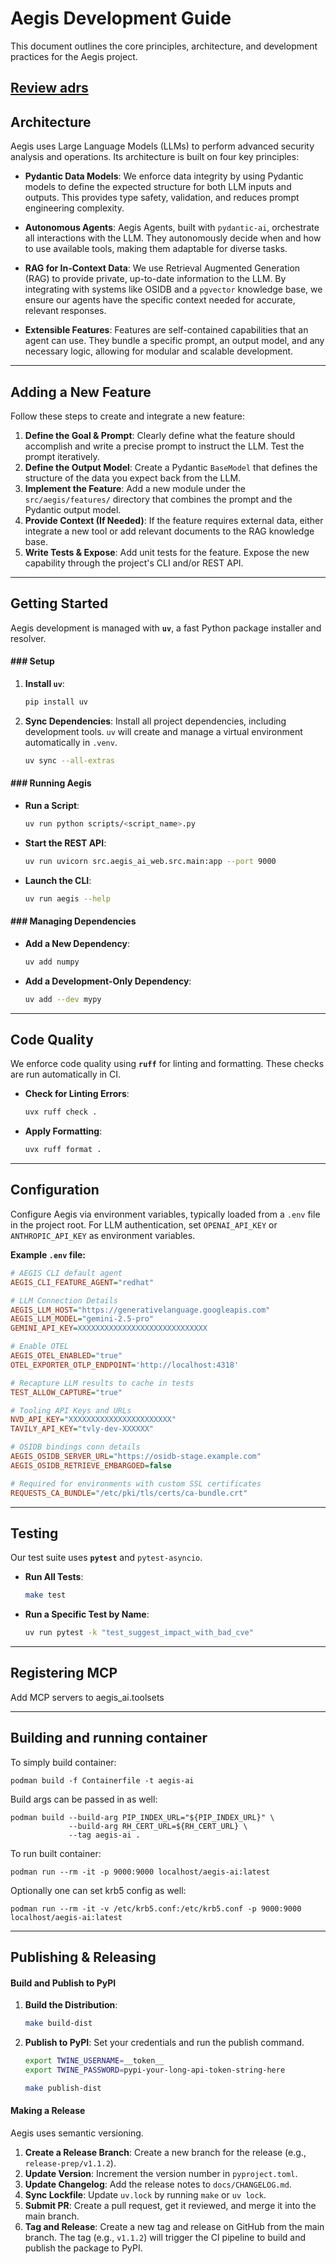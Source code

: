 # Aegis Development Guide

This document outlines the core principles, architecture, and development practices for the Aegis project.

[Review adrs](docs/adrs)
-----

## Architecture

Aegis uses Large Language Models (LLMs) to perform advanced security analysis and operations. Its architecture is built on four key principles:

  * **Pydantic Data Models**: We enforce data integrity by using Pydantic models to define the expected structure for both LLM inputs and outputs. This provides type safety, validation, and reduces prompt engineering complexity.

  * **Autonomous Agents**: Aegis Agents, built with `pydantic-ai`, orchestrate all interactions with the LLM. They autonomously decide when and how to use available tools, making them adaptable for diverse tasks.

  * **RAG for In-Context Data**: We use Retrieval Augmented Generation (RAG) to provide private, up-to-date information to the LLM. By integrating with systems like OSIDB and a `pgvector` knowledge base, we ensure our agents have the specific context needed for accurate, relevant responses.

  * **Extensible Features**: Features are self-contained capabilities that an agent can use. They bundle a specific prompt, an output model, and any necessary logic, allowing for modular and scalable development.

-----

## Adding a New Feature

Follow these steps to create and integrate a new feature:

1.  **Define the Goal & Prompt**: Clearly define what the feature should accomplish and write a precise prompt to instruct the LLM. Test the prompt iteratively.
2.  **Define the Output Model**: Create a Pydantic `BaseModel` that defines the structure of the data you expect back from the LLM.
3.  **Implement the Feature**: Add a new module under the `src/aegis/features/` directory that combines the prompt and the Pydantic output model.
4.  **Provide Context (If Needed)**: If the feature requires external data, either integrate a new tool or add relevant documents to the RAG knowledge base.
5.  **Write Tests & Expose**: Add unit tests for the feature. Expose the new capability through the project's CLI and/or REST API.

-----

## Getting Started

Aegis development is managed with **`uv`**, a fast Python package installer and resolver.

#### \#\#\# Setup

1.  **Install `uv`**:

    ```bash
    pip install uv
    ```

2.  **Sync Dependencies**: Install all project dependencies, including development tools. `uv` will create and manage a virtual environment automatically in `.venv`.

    ```bash
    uv sync --all-extras
    ```

#### \#\#\# Running Aegis

  * **Run a Script**:
    ```bash
    uv run python scripts/<script_name>.py
    ```
  * **Start the REST API**:
    ```bash
    uv run uvicorn src.aegis_ai_web.src.main:app --port 9000
    ```
  * **Launch the CLI**:
    ```bash
    uv run aegis --help
    ```

#### \#\#\# Managing Dependencies

  * **Add a New Dependency**:
    ```bash
    uv add numpy
    ```
  * **Add a Development-Only Dependency**:
    ```bash
    uv add --dev mypy
    ```

-----

## Code Quality

We enforce code quality using **`ruff`** for linting and formatting. These checks are run automatically in CI.

  * **Check for Linting Errors**:
    ```bash
    uvx ruff check .
    ```
  * **Apply Formatting**:
    ```bash
    uvx ruff format .
    ```

-----

## Configuration

Configure Aegis via environment variables, typically loaded from a `.env` file in the project root. For LLM authentication, set `OPENAI_API_KEY` or `ANTHROPIC_API_KEY` as environment variables.

**Example `.env` file:**

```ini
# AEGIS CLI default agent
AEGIS_CLI_FEATURE_AGENT="redhat"

# LLM Connection Details
AEGIS_LLM_HOST="https://generativelanguage.googleapis.com"
AEGIS_LLM_MODEL="gemini-2.5-pro"
GEMINI_API_KEY=XXXXXXXXXXXXXXXXXXXXXXXXXXXXX

# Enable OTEL
AEGIS_OTEL_ENABLED="true"
OTEL_EXPORTER_OTLP_ENDPOINT='http://localhost:4318'

# Recapture LLM results to cache in tests
TEST_ALLOW_CAPTURE="true"

# Tooling API Keys and URLs
NVD_API_KEY="XXXXXXXXXXXXXXXXXXXXXXX"
TAVILY_API_KEY="tvly-dev-XXXXXX"

# OSIDB bindings conn details
AEGIS_OSIDB_SERVER_URL="https://osidb-stage.example.com"
AEGIS_OSIDB_RETRIEVE_EMBARGOED=false

# Required for environments with custom SSL certificates
REQUESTS_CA_BUNDLE="/etc/pki/tls/certs/ca-bundle.crt"


```

-----

## Testing

Our test suite uses **`pytest`** and `pytest-asyncio`.

  * **Run All Tests**:
    ```bash
    make test
    ```
  * **Run a Specific Test by Name**:
    ```bash
    uv run pytest -k "test_suggest_impact_with_bad_cve"
    ```

-----

## Registering MCP

Add MCP servers to aegis_ai.toolsets

-----

## Building and running container

To simply build container:
```commandline
podman build -f Containerfile -t aegis-ai
```

Build args can be passed in as well:
```commandline
podman build --build-arg PIP_INDEX_URL="${PIP_INDEX_URL}" \
		     --build-arg RH_CERT_URL=${RH_CERT_URL} \
		     --tag aegis-ai .
```

To run built container:
```commandline
podman run --rm -it -p 9000:9000 localhost/aegis-ai:latest
```

Optionally one can set krb5 config as well:
```commandline
podman run --rm -it -v /etc/krb5.conf:/etc/krb5.conf -p 9000:9000 localhost/aegis-ai:latest
```

-----
## Publishing & Releasing

#### Build and Publish to PyPI

1.  **Build the Distribution**:
    ```bash
    make build-dist
    ```
2.  **Publish to PyPI**: Set your credentials and run the publish command.
    ```bash
    export TWINE_USERNAME=__token__
    export TWINE_PASSWORD=pypi-your-long-api-token-string-here

    make publish-dist
    ```

####  Making a Release

Aegis uses semantic versioning.

1.  **Create a Release Branch**: Create a new branch for the release (e.g., `release-prep/v1.1.2`).
2.  **Update Version**: Increment the version number in `pyproject.toml`.
3.  **Update Changelog**: Add the release notes to `docs/CHANGELOG.md`.
4.  **Sync Lockfile**: Update `uv.lock` by running `make` or `uv lock`.
5.  **Submit PR**: Create a pull request, get it reviewed, and merge it into the main branch.
6.  **Tag and Release**: Create a new tag and release on GitHub from the main branch. The tag (e.g., `v1.1.2`) will trigger the CI pipeline to build and publish the package to PyPI.